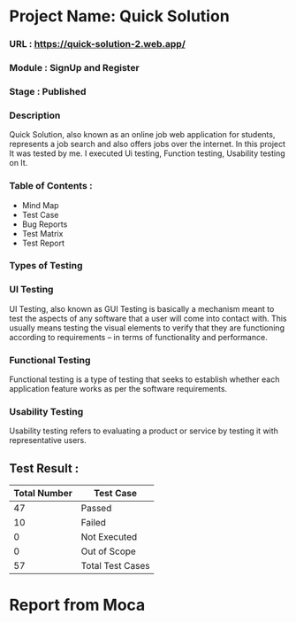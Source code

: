 # Project Name: Quick Solution 
### URL : https://quick-solution-2.web.app/
### Module : SignUp and Register 
### Stage : Published
### Description
Quick Solution, also known as an online job web application for students, represents a job 
search and also offers jobs over the internet. In this project It was tested by me. I executed Ui testing, Function testing, Usability testing on It. 

### Table of Contents :

* Mind Map
* Test Case
* Bug Reports
* Test Matrix
* Test Report

### Types of Testing
### UI Testing
UI Testing, also known as GUI Testing is basically a mechanism meant to test the aspects of any software that a user will come into contact with. This usually means testing the visual elements to verify that they are functioning according to requirements – in terms of functionality and performance. 
### Functional Testing
Functional testing is a type of testing that seeks to establish whether each application feature works as per the software requirements. 
### Usability Testing 
Usability testing refers to evaluating a product or service by testing it with representative users. 

## Test Result :

Total Number | Test Case
------------- | -------------
47  | Passed
10  | Failed
0   | Not Executed
0   | Out of Scope
57  | Total Test Cases



# Report from Moca
<!doctype html>
<html lang="en"><head><meta charSet="utf-8"/><meta http-equiv="X-UA-Compatible" content="IE=edge"/><meta name="viewport" content="width=device-width, initial-scale=1"/><title>Mochawesome Report</title><link rel="stylesheet" href="assets\app.css"/></head><body data-raw="{&quot;stats&quot;:{&quot;suites&quot;:1,&quot;tests&quot;:2,&quot;passes&quot;:2,&quot;pending&quot;:0,&quot;failures&quot;:0,&quot;testsRegistered&quot;:2,&quot;passPercent&quot;:100,&quot;pendingPercent&quot;:0,&quot;other&quot;:0,&quot;hasOther&quot;:false,&quot;skipped&quot;:0,&quot;hasSkipped&quot;:false,&quot;start&quot;:&quot;2024-11-25T10:24:46.830Z&quot;,&quot;end&quot;:&quot;2024-11-25T10:24:53.727Z&quot;,&quot;duration&quot;:6897},&quot;results&quot;:[{&quot;uuid&quot;:&quot;3d29adc7-9f8d-4cf0-8d21-1efada55b6e8&quot;,&quot;title&quot;:&quot;&quot;,&quot;fullFile&quot;:&quot;cypress\\e2e\\Tests\\RegisterTest.cy.js&quot;,&quot;file&quot;:&quot;cypress\\e2e\\Tests\\RegisterTest.cy.js&quot;,&quot;beforeHooks&quot;:[],&quot;afterHooks&quot;:[],&quot;tests&quot;:[],&quot;suites&quot;:[{&quot;uuid&quot;:&quot;9f7f0f52-a804-4a4e-9c7c-714d713aa60a&quot;,&quot;title&quot;:&quot;Register Page Testing of Attendly&quot;,&quot;fullFile&quot;:&quot;cypress\\e2e\\Tests\\RegisterTest.cy.js&quot;,&quot;file&quot;:&quot;cypress\\e2e\\Tests\\RegisterTest.cy.js&quot;,&quot;beforeHooks&quot;:[],&quot;afterHooks&quot;:[],&quot;tests&quot;:[{&quot;title&quot;:&quot;Browser Capability -&gt; TC001&quot;,&quot;fullTitle&quot;:&quot;Register Page Testing of Attendly Browser Capability -&gt; TC001&quot;,&quot;timedOut&quot;:null,&quot;duration&quot;:2556,&quot;state&quot;:&quot;passed&quot;,&quot;speed&quot;:&quot;fast&quot;,&quot;pass&quot;:true,&quot;fail&quot;:false,&quot;pending&quot;:false,&quot;context&quot;:null,&quot;code&quot;:&quot;Register_Page.openUrl();&quot;,&quot;err&quot;:{},&quot;uuid&quot;:&quot;76e9c5ed-2df2-4bb2-bd10-3419adb4baf4&quot;,&quot;parentUUID&quot;:&quot;9f7f0f52-a804-4a4e-9c7c-714d713aa60a&quot;,&quot;isHook&quot;:false,&quot;skipped&quot;:false},{&quot;title&quot;:&quot;Verify that the Registration Button Is Working properly -&gt; TC002&quot;,&quot;fullTitle&quot;:&quot;Register Page Testing of Attendly Verify that the Registration Button Is Working properly -&gt; TC002&quot;,&quot;timedOut&quot;:null,&quot;duration&quot;:1166,&quot;state&quot;:&quot;passed&quot;,&quot;speed&quot;:&quot;fast&quot;,&quot;pass&quot;:true,&quot;fail&quot;:false,&quot;pending&quot;:false,&quot;context&quot;:null,&quot;code&quot;:&quot;Register_Page.openUrl();\nRegister_Page.enterFirstName(_registerData.default.firstName);\nRegister_Page.enterLastName(_registerData.default.lastName);\nRegister_Page.enterEmail(_registerData.default.email);&quot;,&quot;err&quot;:{},&quot;uuid&quot;:&quot;140755ac-41e6-4deb-bee8-95914d6bff48&quot;,&quot;parentUUID&quot;:&quot;9f7f0f52-a804-4a4e-9c7c-714d713aa60a&quot;,&quot;isHook&quot;:false,&quot;skipped&quot;:false}],&quot;suites&quot;:[],&quot;passes&quot;:[&quot;76e9c5ed-2df2-4bb2-bd10-3419adb4baf4&quot;,&quot;140755ac-41e6-4deb-bee8-95914d6bff48&quot;],&quot;failures&quot;:[],&quot;pending&quot;:[],&quot;skipped&quot;:[],&quot;duration&quot;:3722,&quot;root&quot;:false,&quot;rootEmpty&quot;:false,&quot;_timeout&quot;:2000}],&quot;passes&quot;:[],&quot;failures&quot;:[],&quot;pending&quot;:[],&quot;skipped&quot;:[],&quot;duration&quot;:0,&quot;root&quot;:true,&quot;rootEmpty&quot;:true,&quot;_timeout&quot;:2000}],&quot;meta&quot;:{&quot;mocha&quot;:{&quot;version&quot;:&quot;7.0.1&quot;},&quot;mochawesome&quot;:{&quot;options&quot;:{&quot;quiet&quot;:false,&quot;reportFilename&quot;:&quot;mochawesome&quot;,&quot;saveHtml&quot;:false,&quot;saveJson&quot;:true,&quot;consoleReporter&quot;:&quot;spec&quot;,&quot;useInlineDiffs&quot;:false,&quot;code&quot;:true},&quot;version&quot;:&quot;7.1.3&quot;},&quot;marge&quot;:{&quot;options&quot;:{&quot;overwrite&quot;:false,&quot;html&quot;:false,&quot;json&quot;:true,&quot;reportDir&quot;:&quot;cypress\\reports\\html\\.jsons&quot;},&quot;version&quot;:&quot;6.2.0&quot;}}}" data-config="{&quot;reportFilename&quot;:&quot;index.html&quot;,&quot;reportDir&quot;:&quot;D:\\Cypress Automation\\Practice_test_1\\cypress\\reports\\html&quot;,&quot;reportTitle&quot;:&quot;Practice_test_1&quot;,&quot;reportPageTitle&quot;:&quot;Mochawesome Report&quot;,&quot;inline&quot;:false,&quot;inlineAssets&quot;:false,&quot;cdn&quot;:false,&quot;charts&quot;:false,&quot;enableCharts&quot;:false,&quot;code&quot;:true,&quot;enableCode&quot;:true,&quot;autoOpen&quot;:false,&quot;overwrite&quot;:true,&quot;timestamp&quot;:false,&quot;ts&quot;:false,&quot;showPassed&quot;:true,&quot;showFailed&quot;:true,&quot;showPending&quot;:true,&quot;showSkipped&quot;:false,&quot;showHooks&quot;:&quot;failed&quot;,&quot;saveJson&quot;:false,&quot;saveHtml&quot;:true,&quot;dev&quot;:false,&quot;assetsDir&quot;:&quot;D:\\Cypress Automation\\Practice_test_1\\cypress\\reports\\html\\assets&quot;,&quot;htmlFile&quot;:&quot;D:\\Cypress Automation\\Practice_test_1\\cypress\\reports\\html\\index.html&quot;}"><div id="report"></div><script src="assets\app.js"></script></body></html>
